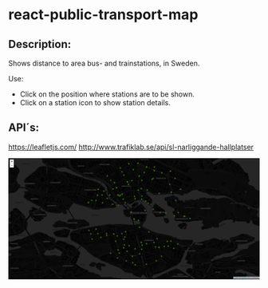 # react-public-transport-map

## Description:
Shows distance to area bus- and trainstations, in Sweden.

Use:
- Click on the position where stations are to be shown.
- Click on a station icon to show station details.

## API´s:
https://leafletjs.com/
http://www.trafiklab.se/api/sl-narliggande-hallplatser

![Example](ui.png)
